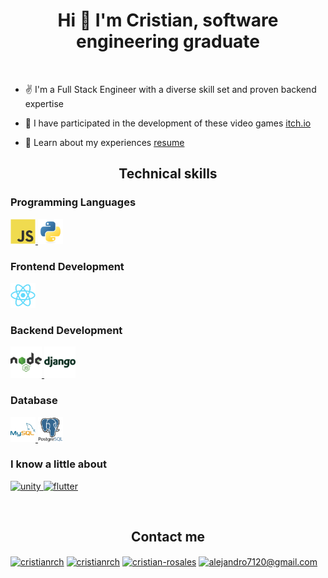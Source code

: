 <h1 align="center">Hi 👋 I'm Cristian, software engineering graduate</h1>
<br/>

- ✌️ I'm a Full Stack Engineer with a diverse skill set and proven backend expertise

- 👾 I have participated in the development of these video games [itch.io](https://cristian-rosales.itch.io/)

- 📄 Learn about my experiences [resume](https://1drv.ms/w/s!Ak1wNAbHaGaNgp19VokHRPaB_I_GVw?e=xrrds7)

<h2 align="center">Technical skills</h2>

<h3 align="left">Programming Languages</h3>

<a href="https://developer.mozilla.org/en-US/docs/Web/JavaScript" target="_blank" rel="noreferrer"> <img src="https://raw.githubusercontent.com/devicons/devicon/master/icons/javascript/javascript-original.svg" alt="javascript" width="40" height="40"/> </a> <a href="https://www.python.org" target="_blank" rel="noreferrer"> <img src="https://raw.githubusercontent.com/devicons/devicon/master/icons/python/python-original.svg" alt="python" width="40" height="40"/> </a> 

<h3 align="left">Frontend Development</h3>

 <a href="https://react.dev/" target="_blank" rel="noreferrer"> <img src="https://raw.githubusercontent.com/devicons/devicon/refs/heads/master/icons/react/react-original.svg" alt="reactjs" width="40" height="40"/> </a>

<h3 align="left">Backend Development</h3>

<a href="https://nodejs.org/en" target="_blank" rel="noreferrer"> <img src="https://raw.githubusercontent.com/devicons/devicon/refs/heads/master/icons/nodejs/nodejs-original-wordmark.svg" alt="nodejs" width="50" height="50"/> </a> <a href="https://www.djangoproject.com/" target="_blank" rel="noreferrer"> <img src="https://raw.githubusercontent.com/devicons/devicon/refs/heads/master/icons/django/django-plain-wordmark.svg" alt="django" width="50" height="50"/> </a>

<h3 align="left">Database</h3>

<a href="https://www.mysql.com/" target="_blank" rel="noreferrer"> <img src="https://raw.githubusercontent.com/devicons/devicon/master/icons/mysql/mysql-original-wordmark.svg" alt="mysql" width="40" height="40"/> </a> <a href="https://www.postgresql.org" target="_blank" rel="noreferrer"> <img src="https://raw.githubusercontent.com/devicons/devicon/master/icons/postgresql/postgresql-original-wordmark.svg" alt="postgresql" width="40" height="40"/> </a> 

<h3 align="left">I know a little about</h3>

<a href="https://unity.com/" target="_blank" rel="noreferrer"> <img src="https://www.vectorlogo.zone/logos/unity3d/unity3d-icon.svg" alt="unity" width="40" height="40"/> </a> <a href="https://flutter.dev" target="_blank" rel="noreferrer"> <img src="https://www.vectorlogo.zone/logos/flutterio/flutterio-icon.svg" alt="flutter" width="40" height="40"/> </a>

<br/>

<h2 align="center">Contact me</h2>

<p align="left">
<a href="https://instagram.com/cristianrch" target="blank"><img align="center" src="https://raw.githubusercontent.com/rahuldkjain/github-profile-readme-generator/master/src/images/icons/Social/instagram.svg" alt="cristianrch" height="30" width="40" /></a> <a href="https://twitter.com/cristianrch" target="blank"><img align="center" src="https://raw.githubusercontent.com/rahuldkjain/github-profile-readme-generator/master/src/images/icons/Social/twitter.svg" alt="cristianrch" height="30" width="40" /></a>
<a href="https://www.linkedin.com/in/cristian-rosales-hernandez-604962b1/" target="blank"><img align="center" src="https://raw.githubusercontent.com/rahuldkjain/github-profile-readme-generator/master/src/images/icons/Social/linked-in-alt.svg" alt="cristian-rosales" height="30" width="40" /></a>
 <a href="mailto:alejandro7120@gmail.com" target="blank"><img align="center" src="https://upload.wikimedia.org/wikipedia/commons/thumb/7/7e/Gmail_icon_%282020%29.svg/2560px-Gmail_icon_%282020%29.svg.png" alt="alejandro7120@gmail.com" height="20" width="30" /></a>
</p>
